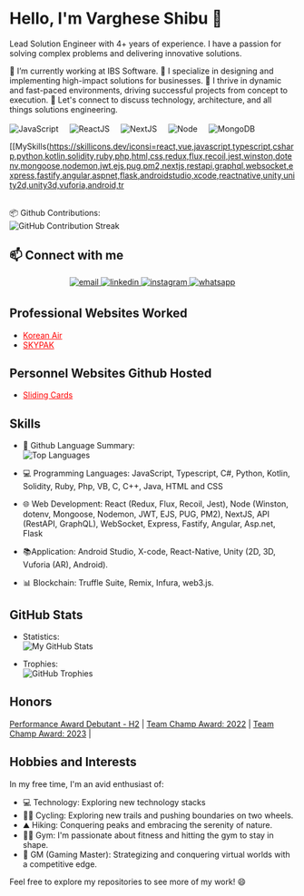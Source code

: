 # Hello, I'm Varghese Shibu 👋

Lead Solution Engineer with 4+ years of experience.  I have a passion for solving complex problems and delivering innovative solutions.

🔭 I’m currently working at IBS Software.
🔧 I specialize in designing and implementing high-impact solutions for businesses.
🚀 I thrive in dynamic and fast-paced environments, driving successful projects from concept to execution.
💬 Let's connect to discuss technology, architecture, and all things solutions engineering.<br>
   <br>![JavaScript](https://img.shields.io/badge/JavaScript-Expert-yellow.svg) &nbsp;&nbsp;&nbsp; ![ReactJS](https://img.shields.io/badge/ReactJS-Expert-yellow.svg) &nbsp;&nbsp;&nbsp; ![NextJS](https://img.shields.io/badge/NextJS-Expert-yellow.svg) &nbsp;&nbsp;&nbsp; ![Node](https://img.shields.io/badge/Node-Expert-yellow.svg) &nbsp;&nbsp;&nbsp; ![MongoDB](https://img.shields.io/badge/MongoDB-Expert-yellow.svg)<br>

[[MySkills(https://skillicons.dev/iconsi=react,vue,javascript,typescript,csharp,python,kotlin,solidity,ruby,php,html,css,redux,flux,recoil,jest,winston,dotenv,mongoose,nodemon,jwt,ejs,pug,pm2,nextjs,restapi,graphql,websocket,express,fastify,angular,aspnet,flask,androidstudio,xcode,reactnative,unity,unity2d,unity3d,vuforia,android,tr



   <br>📦 Github Contributions:<br>
![GitHub Contribution Streak](https://github-readme-streak-stats.herokuapp.com/?user=thevargheseshibu)<br>

## 📫 Connect with me  
<div align="center">
  <a href="mailto:thevargheseshibu@gmail.com" target="_blank">
    <img src="https://img.shields.io/badge/email-%2324292e.svg?&style=for-the-badge&logo=github&logoColor=white" alt="email" style="margin-bottom: 5px;" />
  </a>
  <a href="https://www.linkedin.com/in/thevargheseshibu/" target="_blank">
    <img src="https://img.shields.io/badge/linkedin-%231E77B5.svg?&style=for-the-badge&logo=linkedin&logoColor=white" alt="linkedin" style="margin-bottom: 5px;" />
  </a>
  <a href="https://www.instagram.com/thevargiz/" target="_blank">
    <img src="https://img.shields.io/badge/instagram-%23000000.svg?&style=for-the-badge&logo=instagram&logoColor=white" alt="instagram" style="margin-bottom: 5px;" />
  </a>
  <a href="https://wa.me/9496229341" target="_blank">
    <img src="https://img.shields.io/badge/whatsapp-%2325D366.svg?&style=for-the-badge&logo=whatsapp&logoColor=white" alt="whatsapp" style="margin-bottom: 5px;" />
  </a>
</div>

## Professional Websites Worked

- <a href="https://www.skypaktours.co.jp/" style="color: red;">Korean Air</a>
- <a href="https://www.skypaktours.co.jp/" style="color: red;">SKYPAK</a>


## Personnel Websites Github Hosted
- <a href="https://thevargheseshibu.github.io/sliding-cards/" style="color: red;">Sliding Cards</a>


## Skills

- 🐙 Github Language Summary:<br>
  ![Top Languages](https://github-readme-stats.vercel.app/api/top-langs/?username=thevargheseshibu&layout=compact)

- 💻 Programming Languages: JavaScript, Typescript, C#, Python, Kotlin, Solidity, Ruby, Php, VB, C, C++, Java, HTML and CSS

- 🌐 Web Development:  React (Redux, Flux, Recoil, Jest), Node (Winston, dotenv, Mongoose, Nodemon,
JWT, EJS, PUG, PM2), NextJS, API (RestAPI, GraphQL), WebSocket, Express, Fastify, Angular, Asp.net, Flask

 
- 📚Application: Android Studio, X-code, React-Native, Unity (2D, 3D, Vuforia (AR), Android).

- 📊 Blockchain: Truffle Suite, Remix, Infura, web3.js.
  

## GitHub Stats


- Statistics:<br>
![My GitHub Stats](https://github-readme-stats.vercel.app/api?username=thevargheseshibu&show_icons=true&theme=dark)



- Trophies:<br>
![GitHub Trophies](https://github-profile-trophy.vercel.app/?username=thevargheseshibu)


## Honors

[ Performance Award Debutant - H2](https://drive.google.com/file/d/1n-uiey-0r-_txi_yuLKCagQ0ZB1OeEFh/view?usp=sharing) |
[Team Champ Award: 2022](https://drive.google.com/file/d/19m6AWQggTwq5oPS4yAQWpjv40BNbv-Eq/view?usp=sharing) |
[Team Champ Award: 2023](https://drive.google.com/file/d/19v87LIFcW1PRkSiCGfcHMXgmoSP-MFqx/view?usp=sharing) |


## Hobbies and Interests

In my free time, I'm an avid enthusiast of:
- 💻 Technology: Exploring new technology stacks
- 🚴‍♂️ Cycling: Exploring new trails and pushing boundaries on two wheels.
- ⛰️ Hiking: Conquering peaks and embracing the serenity of nature.
- 🏋️‍♂️ Gym: I'm passionate about fitness and hitting the gym to stay in shape.
- 🎲 GM (Gaming Master): Strategizing and conquering virtual worlds with a competitive edge.


Feel free to explore my repositories to see more of my work! 😄
